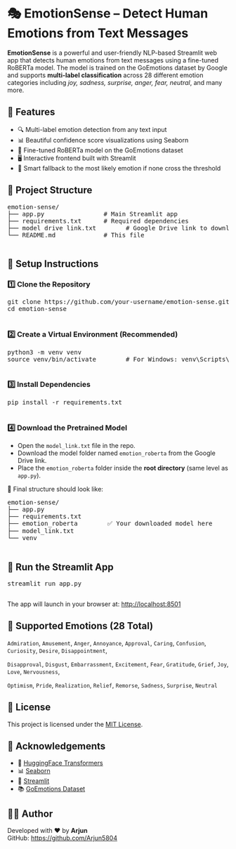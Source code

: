 <!DOCTYPE html>
<html lang="en">
<head>
  <meta charset="UTF-8" />
  <meta name="viewport" content="width=device-width, initial-scale=1.0"/>
</head>
<body>

  <h1>🎭 EmotionSense – Detect Human Emotions from Text Messages</h1>

  <p><strong>EmotionSense</strong> is a powerful and user-friendly NLP-based Streamlit web app that detects human emotions from text messages using a fine-tuned RoBERTa model. The model is trained on the GoEmotions dataset by Google and supports <strong>multi-label classification</strong> across 28 different emotion categories including <em>joy, sadness, surprise, anger, fear, neutral</em>, and many more.</p>

  <h2>🌟 Features</h2>
  <ul>
    <li>🔍 Multi-label emotion detection from any text input</li>
    <li>📊 Beautiful confidence score visualizations using Seaborn</li>
    <li>🤖 Fine-tuned RoBERTa model on the GoEmotions dataset</li>
    <li>🖥️ Interactive frontend built with Streamlit</li>
    <li>🧠 Smart fallback to the most likely emotion if none cross the threshold</li>
  </ul>

  <h2>📁 Project Structure</h2>
  <pre>
emotion-sense/
├── app.py                # Main Streamlit app
├── requirements.txt      # Required dependencies
├── model drive link.txt        # Google Drive link to download the model
└── README.md             # This file
  </pre>

  <h2>🔧 Setup Instructions</h2>

  <h3>1️⃣ Clone the Repository</h3>
  <pre>
git clone https://github.com/your-username/emotion-sense.git
cd emotion-sense
  </pre>

  <h3>2️⃣ Create a Virtual Environment (Recommended)</h3>
  <pre>
python3 -m venv venv
source venv/bin/activate        # For Windows: venv\Scripts\activate
  </pre>

  <h3>3️⃣ Install Dependencies</h3>
  <pre>
pip install -r requirements.txt
  </pre>

  <h3>4️⃣ Download the Pretrained Model</h3>
  <div class="highlight">
    <ul>
      <li>Open the <code>model_link.txt</code> file in the repo.</li>
      <li>Download the model folder named <code>emotion_roberta</code> from the Google Drive link.</li>
      <li>Place the <code>emotion_roberta</code> folder inside the <strong>root directory</strong> (same level as <code>app.py</code>).</li>
    </ul>
  </div>

  <p>📁 Final structure should look like:</p>
  <pre>
emotion-sense/
├── app.py
├── requirements.txt
├── emotion_roberta        ✅ Your downloaded model here
├── model_link.txt
└── venv
  </pre>

  <h2>🚀 Run the Streamlit App</h2>
  <pre>
streamlit run app.py
  </pre>
  <p>The app will launch in your browser at: <a href="http://localhost:8501" target="_blank">http://localhost:8501</a></p>

  <h2>🧠 Supported Emotions (28 Total)</h2>
  <p><code>Admiration</code>, <code>Amusement</code>, <code>Anger</code>, <code>Annoyance</code>, <code>Approval</code>, <code>Caring</code>, <code>Confusion</code>, <code>Curiosity</code>, <code>Desire</code>, <code>Disappointment</code>,</p>
  <p><code>Disapproval</code>, <code>Disgust</code>, <code>Embarrassment</code>, <code>Excitement</code>, <code>Fear</code>, <code>Gratitude</code>, <code>Grief</code>, <code>Joy</code>, <code>Love</code>, <code>Nervousness</code>,</p>
  <p><code>Optimism</code>, <code>Pride</code>, <code>Realization</code>, <code>Relief</code>, <code>Remorse</code>, <code>Sadness</code>, <code>Surprise</code>, <code>Neutral</code></p>

  <h2>📝 License</h2>
  <p>This project is licensed under the <a href="https://choosealicense.com/licenses/mit/" target="_blank">MIT License</a>.</p>

  <h2>🙌 Acknowledgements</h2>
  <ul>
    <li>🤗 <a href="https://huggingface.co/transformers/" target="_blank">HuggingFace Transformers</a></li>
    <li>📊 <a href="https://seaborn.pydata.org/" target="_blank">Seaborn</a></li>
    <li>🎨 <a href="https://streamlit.io/" target="_blank">Streamlit</a></li>
    <li>📚 <a href="https://github.com/google-research/google-research/tree/master/goemotions" target="_blank">GoEmotions Dataset</a></li>
  </ul>

  <h2>👨‍💻 Author</h2>
  <p>Developed with ❤️ by <strong>Arjun</strong><br/>
     GitHub: <a href="https://github.com/Arjun5804" target="_blank">https://github.com/Arjun5804</a>
  </p>

</body>
</html>

